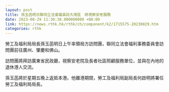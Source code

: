 ```yaml
---
layout: post
title: 孫玉菡明日聯同立法會議員訪大灣區　將視察安老服務
date: 2023-08-29 11:30:38.000000000 +08:00
link: https://news.rthk.hk/rthk/ch/component/k2/1715575-20230829.htm
categories: rthk
---
```


勞工及福利局局長孫玉菡明日上午率領局方訪問團，聯同立法會福利事務委員會訪問團前往廣州、肇慶和佛山。

訪問團將拜訪廣東省民政廳，視察安老院及長者社區照顧服務單位，並與在內地的退休港人交流。

孫玉菡將於星期五晚上返抵本港。他離港期間，勞工及福利局副局長何啟明將署任勞工及福利局局長。
